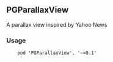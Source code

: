 ## PGParallaxView

A parallax view inspired by Yahoo News

### Usage

        pod 'PGParallaxView', '~>0.1'
